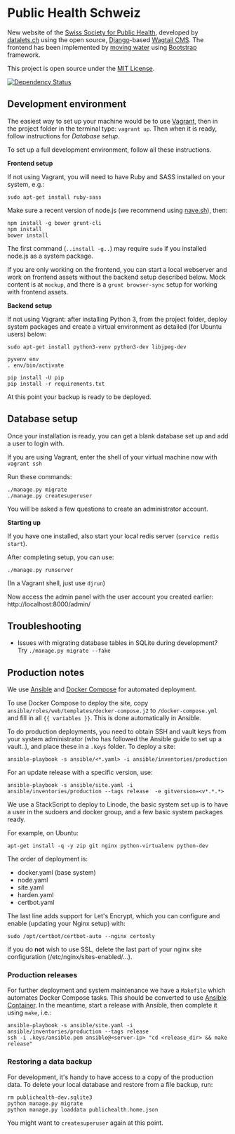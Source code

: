 Public Health Schweiz
=====================

New website of the [Swiss Society for Public Health](http://public-health.ch), developed by [datalets,ch](http://datalets.ch) using the open source, [Django](https://www.djangoproject.com/)-based [Wagtail CMS](http://wagtail.io). The frontend has been implemented by [moving water](http://www.movingwater.ch/) using [Bootstrap](https://getbootstrap.com) framework.

This project is open source under the [MIT License](LICENSE.md).

[![Dependency Status](https://dependencyci.com/github/datalets/public-health-ch/badge)](https://dependencyci.com/github/datalets/public-health-ch)

## Development environment

The easiest way to set up your machine would be to use [Vagrant](https://vagrantup.com), then in the project folder in the terminal type: `vagrant up`. Then when it is ready, follow instructions for *Database setup*.

To set up a full development environment, follow all these instructions.

**Frontend setup**

If not using Vagrant, you will need to have Ruby and SASS installed on your system, e.g.:

```
sudo apt-get install ruby-sass
```

Make sure a recent version of node.js (we recommend using [nave.sh](https://github.com/isaacs/nave)), then:

```
npm install -g bower grunt-cli
npm install
bower install
```

The first command (`..install -g..`) may require `sudo` if you installed node.js as a system package.

If you are only working on the frontend, you can start a local webserver and work on frontend assets without the backend setup described below. Mock content is at `mockup`, and there is a `grunt browser-sync` setup for working with frontend assets.

**Backend setup**

If not using Vagrant: after installing Python 3, from the project folder, deploy system packages and create a virtual environment as detailed (for Ubuntu users) below:

```
sudo apt-get install python3-venv python3-dev libjpeg-dev

pyvenv env
. env/bin/activate

pip install -U pip
pip install -r requirements.txt
```

At this point your backup is ready to be deployed.

## Database setup

Once your installation is ready, you can get a blank database set up and add a user to login with.

If you are using Vagrant, enter the shell of your virtual machine now with `vagrant ssh`

Run these commands:

```
./manage.py migrate
./manage.py createsuperuser
```

You will be asked a few questions to create an administrator account.

**Starting up**

If you have one installed, also start your local redis server (`service redis start`).

After completing setup, you can use:

```
./manage.py runserver
```

(In a Vagrant shell, just use `djrun`)

Now access the admin panel with the user account you created earlier: http://localhost:8000/admin/

## Troubleshooting

- Issues with migrating database tables in SQLite during development? Try `./manage.py migrate --fake`

## Production notes

We use [Ansible](https://www.ansible.com) and [Docker Compose](https://docs.docker.com/compose/reference/overview/) for automated deployment.

To use Docker Compose to deploy the site, copy `ansible/roles/web/templates/docker-compose.j2` to `/docker-compose.yml` and fill in all `{{ variables }}`. This is done automatically in Ansible.

To do production deployments, you need to obtain SSH and vault keys from your system administrator (who has followed the Ansible guide to set up a vault..), and place these in a `.keys` folder. To deploy a site:

```
ansible-playbook -s ansible/<*.yaml> -i ansible/inventories/production
```

For an update release with a specific version, use:

```
ansible-playbook -s ansible/site.yaml -i ansible/inventories/production --tags release  -e gitversion=<v*.*.*>
```

We use a StackScript to deploy to Linode, the basic system set up is to have a user in the sudoers and docker group, and a few basic system packages ready.

For example, on Ubuntu:

```
apt-get install -q -y zip git nginx python-virtualenv python-dev
```

The order of deployment is:

- docker.yaml (base system)
- node.yaml
- site.yaml
- harden.yaml
- certbot.yaml

The last line adds support for Let's Encrypt, which you can configure and enable (updating your Nginx setup) with:

```
sudo /opt/certbot/certbot-auto --nginx certonly
```

If you do **not** wish to use SSL, delete the last part of your nginx site configuration (/etc/nginx/sites-enabled/...).

### Production releases

For further deployment and system maintenance we have a `Makefile` which automates Docker Compose tasks. This should be converted to use [Ansible Container](http://docs.ansible.com/ansible-container/getting_started.html). In the meantime, start a release with Ansible, then complete it using `make`, i.e.:

```
ansible-playbook -s ansible/site.yaml -i ansible/inventories/production --tags release
ssh -i .keys/ansible.pem ansible@<server-ip> "cd <release_dir> && make release"
```

### Restoring a data backup

For development, it's handy to have access to a copy of the production data. To delete your local database and restore from a file backup, run:

```
rm publichealth-dev.sqlite3
python manage.py migrate
python manage.py loaddata publichealth.home.json
```

You might want to `createsuperuser` again at this point.
